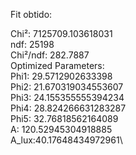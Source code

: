 Fit obtido:

Chi²: 7125709.103618031\
ndf: 25198\
Chi²/ndf: 282.7887\
Optimized Parameters:\
Phi1: 29.5712902633398\
Phi2: 21.670319034553607\
Phi3: 24.155355555394234\
Phi4: 28.824266631283287\
Phi5: 32.76818562164089\
A: 120.52945304918885\
A_lux:40.17648434972961\